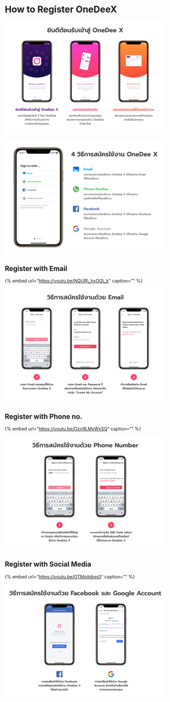 # How to Register OneDeeX

![](../.gitbook/assets/welcome-to-onedee-x.jpg)

![](../.gitbook/assets/4-onedee-x.jpg)



## Register with Email

{% embed url="https://youtu.be/NQUR\_hxOQ\_k" caption="" %}

![](../.gitbook/assets/email-1.jpg)

## Register with Phone no.

{% embed url="https://youtu.be/Ozn9LMxWxSQ" caption="" %}

![](../.gitbook/assets/phone-number.jpg)

## Register with Social Media

{% embed url="https://youtu.be/GTMpjtdjqs0" caption="" %}

![](../.gitbook/assets/facebook-google-account.jpg)


